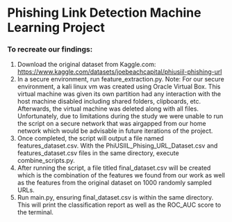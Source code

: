 # Phishing Link Detection Machine Learning Project

### To recreate our findings:
1. Download the original dataset from Kaggle.com: https://www.kaggle.com/datasets/joebeachcapital/phiusiil-phishing-url
2. In a secure environment, run feature_extraction.py.
   Note: For our secure environment, a kali linux vm was created using Oracle Virtual Box. This virtual machine was given its own partition had any interaction with the host machine disabled including shared folders, clipboards, etc. Afterwards, the virtual machine was deleted along with all files. Unfortunately, due to limitations during the study we were unable to run the script on a secure network that was airgapped from our home network which would be advisable in future iterations of the project.
3. Once completed, the script will output a file named features_dataset.csv. With the PhiUSIIL_Phising_URL_Dataset.csv and features_dataset.csv files in the same directory, execute combine_scripts.py.
4. After running the script, a file titled final_dataset.csv will be created which is the combination of the features we found from our work as well as the features from the original dataset on 1000 randomly sampled URLs.
5. Run main.py, ensuring final_dataset.csv is within the same directory. This will print the classification report as well as the ROC_AUC score to the terminal.